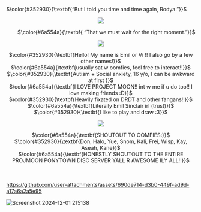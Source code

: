 <p align="left">
 $\color{#352930}{\textbf{“But I told you time and time again, Rodya.”}}$ <br/>
  </p>
  
<p align="center">
<img src="https://files.catbox.moe/nxc2z7.png" data-canonical-src="(https://files.catbox.moe/nxc2z7.png)"
</p>
  
  <p align="right">   
$\color{#6a554a}{\textbf{ “That we must wait for the right moment.”}}$
</p>
<p align="center">
<img src="https://files.catbox.moe/j93jtx.png" data-canonical-src="(https://files.catbox.moe/j93jtx.png)"
</p>
<p align="center">
 $\color{#352930}{\textbf{Hello! My name is Emil or Vi !! I also go by a few other names!}}$ <br/>
 $\color{#6a554a}{\textbf{usually sat w oomfies, feel free to interact!!}}$ <br/>
 $\color{#352930}{\textbf{Autism + Social anxiety, 16 y/o, I can be awkward at first }}$ <br/>
 $\color{#6a554a}{\textbf{I LOVE PROJECT MOON!! int w me if u do too!! I love making friends :D}}$ <br/>
 $\color{#352930}{\textbf{Heavily fixated on DRDT and other fangans!!}}$ <br/>
  $\color{#6a554a}{\textbf{Literally Emil Sinclair irl (trust)}}$ <br/>
 $\color{#352930}{\textbf{I like to play and draw :3}}$ <br/>

<p align="center">
<img src="https://files.catbox.moe/2rmcq1.png" data-canonical-src="(https://files.catbox.moe/2rmcq1.png)"
</p>

<p align="center">
 $\color{#6a554a}{\textbf{SHOUTOUT TO OOMFIES:}}$ <br/>
 $\color{#352930}{\textbf{Don, Halo, Yue, Snom, Kali, Frei, Wisp, Kay, Aseah, Kane}}$ <br/>
 $\color{#6a554a}{\textbf{HONESTLY SHOUTOUT TO THE ENTIRE PROJMOON PONYTOWN DISC SERVER YALL R AWESOME ILY ALL!!}}$ <br/>
  </p>
ㅤ 

https://github.com/user-attachments/assets/690de714-d3b0-449f-ad9d-a17a6a2a5e95


![Screenshot 2024-12-01 215138](https://github.com/user-attachments/assets/4ece6562-7f43-4061-9600-13f486a5b72c)


